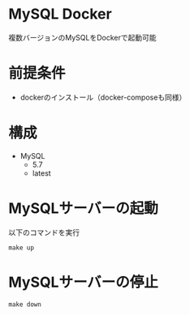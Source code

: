 # MySQL Docker

複数バージョンのMySQLをDockerで起動可能

# 前提条件

- dockerのインストール（docker-composeも同様）

# 構成

- MySQL
  - 5.7
  - latest

# MySQLサーバーの起動

以下のコマンドを実行
```
make up
```

# MySQLサーバーの停止

```
make down
```
